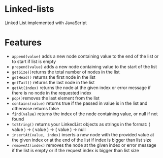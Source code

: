 # Linked-lists

Linked List implemented with JavaScript

# Features

- `append(value)` adds a new node containing value to the end of the list or to start if list is empty
- `prepend(value)` adds a new node containing value to the start of the list
- `getSize()`returns the total number of nodes in the list
- `getHead()` returns the first node in the list
- `getTail()` returns the last node in the list
- `getAt(index)` returns the node at the given index or error message if there is no node in the requested index
- `pop()`removes the last element from the list
- `contains(value)` returns true if the passed in value is in the list and otherwise returns false
- `find(value)` returns the index of the node containing value, or null if not found
- `toString()` returns your LinkedList objects as strings in the format: ( value ) -> ( value ) -> ( value ) -> null
- `insertAt(value, index)` inserts a new node with the provided value at the given index or at the end of the list if index is bigger than list size
- `removeAt(index)` removes the node at the given index or error message if the list is empty or if the request index is bigger than list size
